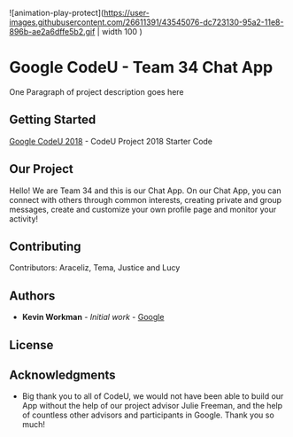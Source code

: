 ![animation-play-protect](https://user-images.githubusercontent.com/26611391/43545076-dc723130-95a2-11e8-896b-ae2a6dffe5b2.gif | width 100 )

# Google CodeU - Team 34 Chat App

One Paragraph of project description goes here

## Getting Started

[Google CodeU 2018](https://github.com/google/codeu_project_2018) - CodeU Project 2018 Starter Code

## Our Project

Hello! We are Team 34 and this is our Chat App. On our Chat App, you can connect with others through common interests, creating private and group messages, create and customize your own profile page and monitor your activity!


## Contributing
Contributors: Araceliz, Tema, Justice and Lucy

 

## Authors

* **Kevin Workman** - *Initial work* - [Google](https://github.com/google/codeu_project_2018)

## License

## Acknowledgments

* Big thank you to all of CodeU, we would not have been able to build our App without the help of our project advisor Julie Freeman, and the help of countless other advisors and participants in Google. Thank you so much!
